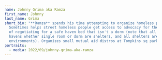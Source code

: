 ```yaml
---
name: Johnny Grima aka Ramza
first_name: Johnny
last_name: Grima
short_bio: "**Ramza** spends his time attempting to organize homeless people.
  Sometimes helps street homeless people get access to advocacy for the purpose
  of negotiating for a safe haven bed that isn't a dorm (note that all safe
  havens whether single room or dorm are shelters, and all shelters are abusive
  environments). Organizes small mutual aid distros at Tompkins sq park."
portraits:
  - media: 2022/09/johnny-grima-aka-ramza
---
```

